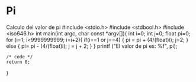 # Pi
Calculo del valor de pi
#include <stdio.h>
#include <stdbool.h>
#include <iso646.h>
int main(int argc, char const *argv[]){
	int i=0;
	int j=0;
	float pi=0;
for (i=1; i<9999999999; i=i+2){
	if(i==1 or j==4) {
		pi = pi + (4/(float)i);
		j=2;
	}
	else {
		pi= pi - (4/(float)i);
		j = j + 2;
	}
}
printf ("El valor de pi es: %f", pi);

	/* code */
	return 0;
}

